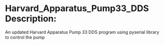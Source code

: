 # Harvard_Apparatus_Pump33_DDS Description:
An updated Harvard Apparatus Pump 33 DDS program using pyserial library to control the pump


